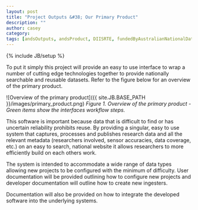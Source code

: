 ```yaml
---
layout: post
title: "Project Outputs &#38; Our Primary Product"
description: ""
author: casey
category: 
tags: [andsOutputs, andsProduct, DIISRTE, fundedByAustralianNationalDataService, andsApps, DC24, richDataCapture]
---
```

{% include JB/setup %}

To put it simply this project will provide an easy to use interface to wrap a number of cutting edge technologies together to provide nationally searchable and reusable datasets.  Refer to the figure below for an overview of the primary product.

![Overview of the primary product]({{ site.JB.BASE_PATH }}/images/primary_product.png)
*Figure 1.  Overview of the primary product - Green items show the interfaces workflow steps.*


This software is important because data that is difficult to find or has uncertain reliability prohibits reuse.  By providing a singular, easy to use system that captures, processes and publishes research data and all the relevant metadata (researchers involved, sensor accuracies, data coverage, etc.) on an easy to search, national website it allows researchers to more efficiently build on each others work.

The system is intended to accommodate a wide range of data types allowing new projects to be configured with the minimum of difficulty.  User documentation will be provided outlining how to configure new projects and developer documentation will outline how to create new ingesters.

Documentation will also be provided on how to integrate the developed software into the underlying systems.
